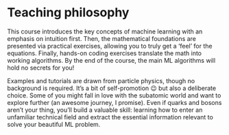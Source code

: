 # Teaching philosophy

This course introduces the key concepts of machine learning with an emphasis on intuition first. Then, the mathematical foundations are presented via practical exercises, allowing you to truly get a ‘feel’ for the equations. Finally, hands-on coding exercises translate the math into working algorithms. By the end of the course, the main ML algorithms will hold no secrets for you!

Examples and tutorials are drawn from particle physics, though no background is required. It’s a bit of self-promotion 😉 but also a deliberate choice. Some of you might fall in love with the subatomic world and want to explore further (an awesome journey, I promise). Even if quarks and bosons aren’t your thing, you’ll build a valuable skill: learning how to enter an unfamiliar technical field and extract the essential information relevant to solve your beautiful ML problem.